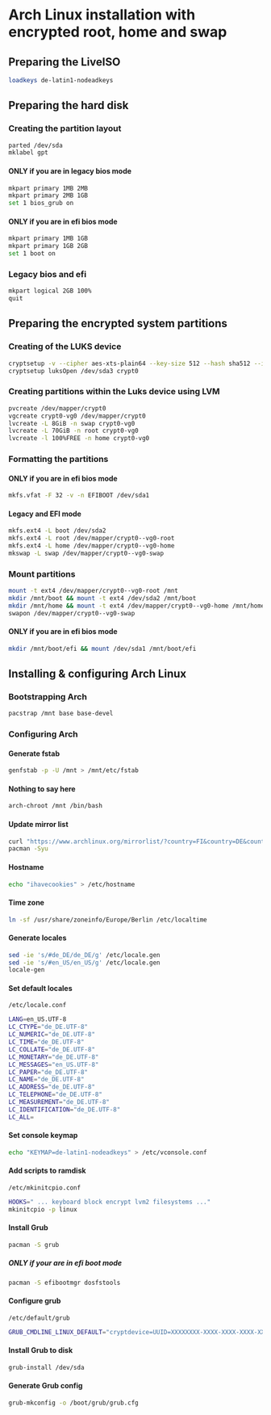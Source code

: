 # Arch Linux installation with encrypted root, home and swap

## Preparing the LiveISO
```bash
loadkeys de-latin1-nodeadkeys
```

## Preparing the hard disk
### Creating the partition layout
```bash
parted /dev/sda
mklabel gpt
```

#### ONLY if you are in legacy bios mode
```bash
mkpart primary 1MB 2MB
mkpart primary 2MB 1GB
set 1 bios_grub on
```

#### ONLY if you are in efi bios mode
```bash
mkpart primary 1MB 1GB
mkpart primary 1GB 2GB
set 1 boot on
```

### Legacy bios and efi
```bash
mkpart logical 2GB 100%
quit
```

## Preparing the encrypted system partitions
### Creating of the LUKS device
```bash
cryptsetup -v --cipher aes-xts-plain64 --key-size 512 --hash sha512 --iter-time 10000 --use-urandom --verify-passphrase luksFormat /dev/sda3
cryptsetup luksOpen /dev/sda3 crypt0
```

### Creating partitions within the Luks device using LVM
```bash
pvcreate /dev/mapper/crypt0
vgcreate crypt0-vg0 /dev/mapper/crypt0
lvcreate -L 8GiB -n swap crypt0-vg0
lvcreate -L 70GiB -n root crypt0-vg0
lvcreate -l 100%FREE -n home crypt0-vg0
```

### Formatting the partitions
#### ONLY if you are in efi bios mode
```bash
mkfs.vfat -F 32 -v -n EFIBOOT /dev/sda1
```

#### Legacy and EFI mode
```bash
mkfs.ext4 -L boot /dev/sda2
mkfs.ext4 -L root /dev/mapper/crypt0--vg0-root
mkfs.ext4 -L home /dev/mapper/crypt0--vg0-home
mkswap -L swap /dev/mapper/crypt0--vg0-swap
```

### Mount partitions
```bash
mount -t ext4 /dev/mapper/crypt0--vg0-root /mnt
mkdir /mnt/boot && mount -t ext4 /dev/sda2 /mnt/boot
mkdir /mnt/home && mount -t ext4 /dev/mapper/crypt0--vg0-home /mnt/home
swapon /dev/mapper/crypt0--vg0-swap
```

#### ONLY if you are in efi bios mode
```bash
mkdir /mnt/boot/efi && mount /dev/sda1 /mnt/boot/efi
```

## Installing & configuring Arch Linux
### Bootstrapping Arch
```bash
pacstrap /mnt base base-devel
```

### Configuring Arch
#### Generate fstab
```bash
genfstab -p -U /mnt > /mnt/etc/fstab
```

#### Nothing to say here
```bash
arch-chroot /mnt /bin/bash
```

#### Update mirror list
```bash
curl "https://www.archlinux.org/mirrorlist/?country=FI&country=DE&country=IS&country=LU&country=NL&country=NZ&country=CH&protocol=https&ip_version=4&ip_version=6&use_mirror_status=on" | sed 's/#Server/Server/g' > /etc/pacman.d/mirrorlist
pacman -Syu
```

#### Hostname
```bash
echo "ihavecookies" > /etc/hostname
```

#### Time zone
```bash
ln -sf /usr/share/zoneinfo/Europe/Berlin /etc/localtime
```

#### Generate locales
```bash
sed -ie 's/#de_DE/de_DE/g' /etc/locale.gen
sed -ie 's/#en_US/en_US/g' /etc/locale.gen
locale-gen
```

#### Set default locales
`/etc/locale.conf`
```bash
LANG=en_US.UTF-8
LC_CTYPE="de_DE.UTF-8"
LC_NUMERIC="de_DE.UTF-8"
LC_TIME="de_DE.UTF-8"
LC_COLLATE="de_DE.UTF-8"
LC_MONETARY="de_DE.UTF-8"
LC_MESSAGES="en_US.UTF-8"
LC_PAPER="de_DE.UTF-8"
LC_NAME="de_DE.UTF-8"
LC_ADDRESS="de_DE.UTF-8"
LC_TELEPHONE="de_DE.UTF-8"
LC_MEASUREMENT="de_DE.UTF-8"
LC_IDENTIFICATION="de_DE.UTF-8"
LC_ALL=
```

#### Set console keymap
```bash
echo "KEYMAP=de-latin1-nodeadkeys" > /etc/vconsole.conf
```

#### Add scripts to ramdisk
`/etc/mkinitcpio.conf`
```bash
HOOKS=" ... keyboard block encrypt lvm2 filesystems ..."
mkinitcpio -p linux
```

#### Install Grub
```bash
pacman -S grub
```

##### ONLY if your are in efi boot mode
```bash
pacman -S efibootmgr dosfstools
```

#### Configure grub
`/etc/default/grub`
```bash
GRUB_CMDLINE_LINUX_DEFAULT="cryptdevice=UUID=XXXXXXXX-XXXX-XXXX-XXXX-XXXXXXXXXXXX:crypt0"
```

#### Install Grub to disk
```bash
grub-install /dev/sda
```

#### Generate Grub config
```bash
grub-mkconfig -o /boot/grub/grub.cfg
```
